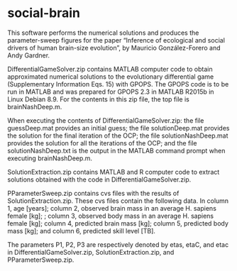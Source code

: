 # social-brain
This software performs the numerical solutions and produces the parameter-sweep figures for the paper “Inference of ecological and social drivers of human brain-size evolution”, by Mauricio González-Forero and Andy Gardner.

DifferentialGameSolver.zip contains MATLAB computer code to obtain approximated numerical solutions to the evolutionary differential game (Supplementary Information Eqs. 15) with GPOPS. The GPOPS code is to be run in MATLAB and was prepared for GPOPS 2.3 in MATLAB R2015b in Linux Debian 8.9. For the contents in this zip file, the top file is brainNashDeep.m.

When executing the contents of DifferentialGameSolver.zip: the file guessDeep.mat provides an initial guess; the file solutionDeep.mat provides the solution for the final iteration of the OCP; the file solutionNashDeep.mat provides the solution for all the iterations of the OCP; and the file solutionNashDeep.txt is the output in the MATLAB command prompt when executing brainNashDeep.m.

SolutionExtraction.zip contains MATLAB and R computer code to extract solutions obtained with the code in DifferentialGameSolver.zip.

PParameterSweep.zip contains cvs files with the results of SolutionExtraction.zip. These cvs files contain the following data. In column 1, age [years]; column 2, observed brain mass in an average H. sapiens female [kg]; ; column 3, observed body mass in an average H. sapiens female [kg]; column 4, predicted brain mass [kg]; column 5, predicted body mass [kg]; and column 6, predicted skill level [TB].

The parameters P1, P2, P3 are respectively denoted by etas, etaC, and etac in DifferentialGameSolver.zip, SolutionExtraction.zip, and PParameterSweep.zip.
